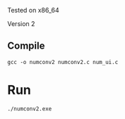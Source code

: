 Tested on x86_64

Version 2

## Compile

```
gcc -o numconv2 numconv2.c num_ui.c
```

# Run

```
./numconv2.exe
```
